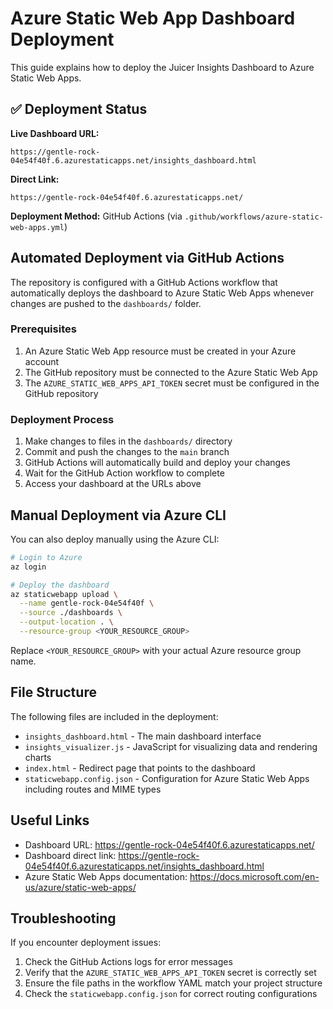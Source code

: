 # Azure Static Web App Dashboard Deployment

This guide explains how to deploy the Juicer Insights Dashboard to Azure Static Web Apps.

## ✅ Deployment Status

**Live Dashboard URL:**
```
https://gentle-rock-04e54f40f.6.azurestaticapps.net/insights_dashboard.html
```

**Direct Link:**
```
https://gentle-rock-04e54f40f.6.azurestaticapps.net/
```

**Deployment Method:**
GitHub Actions (via `.github/workflows/azure-static-web-apps.yml`)

## Automated Deployment via GitHub Actions

The repository is configured with a GitHub Actions workflow that automatically deploys the dashboard to Azure Static Web Apps whenever changes are pushed to the `dashboards/` folder.

### Prerequisites

1. An Azure Static Web App resource must be created in your Azure account
2. The GitHub repository must be connected to the Azure Static Web App
3. The `AZURE_STATIC_WEB_APPS_API_TOKEN` secret must be configured in the GitHub repository

### Deployment Process

1. Make changes to files in the `dashboards/` directory
2. Commit and push the changes to the `main` branch
3. GitHub Actions will automatically build and deploy your changes
4. Wait for the GitHub Action workflow to complete
5. Access your dashboard at the URLs above

## Manual Deployment via Azure CLI

You can also deploy manually using the Azure CLI:

```bash
# Login to Azure
az login

# Deploy the dashboard
az staticwebapp upload \
  --name gentle-rock-04e54f40f \
  --source ./dashboards \
  --output-location . \
  --resource-group <YOUR_RESOURCE_GROUP>
```

Replace `<YOUR_RESOURCE_GROUP>` with your actual Azure resource group name.

## File Structure

The following files are included in the deployment:

- `insights_dashboard.html` - The main dashboard interface
- `insights_visualizer.js` - JavaScript for visualizing data and rendering charts
- `index.html` - Redirect page that points to the dashboard
- `staticwebapp.config.json` - Configuration for Azure Static Web Apps including routes and MIME types

## Useful Links

- Dashboard URL: https://gentle-rock-04e54f40f.6.azurestaticapps.net/
- Dashboard direct link: https://gentle-rock-04e54f40f.6.azurestaticapps.net/insights_dashboard.html
- Azure Static Web Apps documentation: https://docs.microsoft.com/en-us/azure/static-web-apps/

## Troubleshooting

If you encounter deployment issues:

1. Check the GitHub Actions logs for error messages
2. Verify that the `AZURE_STATIC_WEB_APPS_API_TOKEN` secret is correctly set
3. Ensure the file paths in the workflow YAML match your project structure
4. Check the `staticwebapp.config.json` for correct routing configurations